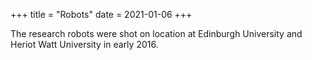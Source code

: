 +++
title = "Robots"
date = 2021-01-06
+++

The research robots were shot on location at Edinburgh University and Heriot Watt University in early 2016.
